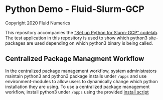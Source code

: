 # Python Demo - Fluid-Slurm-GCP
Copyright 2020 Fluid Numerics

This repository accompanies the ["Set up Python for Slurm-GCP" codelab](https://fluid-slurm-gcp-codelabs.web.app/python-package-management-strategies/#0). The test application in this repository is used to show which python3 site-packages are used depending on which python3 binary is being called.

## Centralized Package Managment Workflow
In the centralized package management workflow, system administrators maintain python3 and python3 package installs under `/apps` and use environment-modules to allow users to dynamically change which python installation they are using. To use a centralized package management workflow, install python3 under `/apps` using the provided [install script](./install_central_python3.sh)
